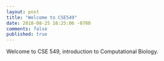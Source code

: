 ```yaml
---
layout: post
title: "Welcome to CSE549"
date: 2018-08-25 16:25:06 -0700
comments: false
published: true
---
```


Welcome to CSE 549, introduction to Computational Biology.
